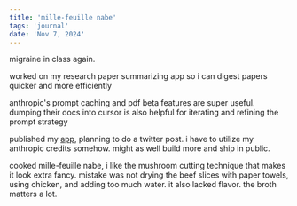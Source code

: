 ```yaml
---
title: 'mille-feuille nabe'
tags: 'journal'
date: 'Nov 7, 2024'
---
```


migraine in class again.

worked on my research paper summarizing app so i can digest papers quicker and more efficiently

anthropic's prompt caching and pdf beta features are super useful. dumping their docs into cursor is also helpful for iterating and refining the prompt strategy

published my [app](https://readpaper.streamlit.app), planning to do a twitter post. i have to utilize my anthropic credits somehow. might as well build more and ship in public.

cooked mille-feuille nabe, i like the mushroom cutting technique that makes it look extra fancy. mistake was not drying the beef slices with paper towels, using chicken, and adding too much water. it also lacked flavor. the broth matters a lot.
